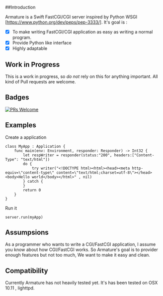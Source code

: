 ##Introduction

Armature is a Swift FastCGI/CGI server inspired by Python WSGI [https://www.python.org/dev/peps/pep-3333/]. It's goal is :
- [x] To make writing FastCGI/CGI application as easy as writing a normal program.
- [x] Provide Python like interface
- [x] Highly adaptable

## Work in Progress

This is a work in progress, so *do not* rely on this for anything important.
All kind of Pull requests are welcome.

## Badges
[![PRs Welcome](https://img.shields.io/badge/prs-welcome-brightgreen.svg?style=flat-square)](http://makeapullrequest.com)

## Examples

Create a application
```
class MyApp : Application {
    func main(env: Environment, responder: Responder) -> Int32 {
        let respWriter = responder(status:"200", headers:["Content-Type": "text/html"])
        do {
            try writer("<!DOCTYPE html><html><head><meta http-equiv=\"content-type\" content=\"text/html;charset=utf-8\"></head><body>Hello world</body></html>" , nil)
        } catch {
        }
        return 0
    }
}
```

Run it
```
server.run(myApp)
```

## Assumpsions

As a programmer who wants to write a CGI/FastCGI application, I assume you know about how CGI/FastCGI works. So Armature's goal is to provider enough features but not too much, We want to make it easy and clean.

## Compatibility

Currently Armature has not heavily tested yet. It's has been tested on OSX 10.11 , lighttpd.
